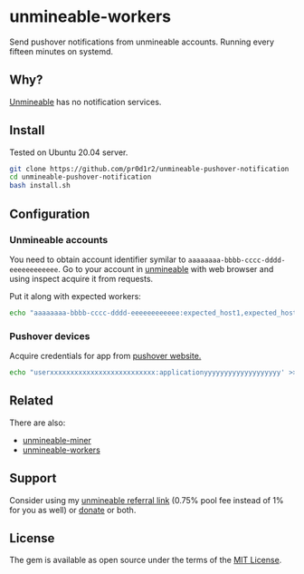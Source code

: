 # unmineable-workers

Send pushover notifications from unmineable accounts. Running every
fifteen minutes on systemd.

## Why?

[Unmineable](https://www.unmineable.com) has no notification services.

## Install

Tested on Ubuntu 20.04 server.

```bash
git clone https://github.com/pr0d1r2/unmineable-pushover-notification
cd unmineable-pushover-notification
bash install.sh
```

## Configuration

### Unmineable accounts

You need to obtain account identifier symilar to `aaaaaaaa-bbbb-cccc-dddd-eeeeeeeeeeee`.
Go to your account in [unmineable](https://www.unmineable.com) with web
browser and using inspect acquire it from requests.

Put it along with expected workers:

```bash
echo "aaaaaaaa-bbbb-cccc-dddd-eeeeeeeeeeee:expected_host1,expected_host2" >> /etc/unmineable-accounts
```

### Pushover devices

Acquire credentials for app from [pushover website.](https://pushover.net)

```bash
echo "userxxxxxxxxxxxxxxxxxxxxxxxxxx:applicationyyyyyyyyyyyyyyyyyyy' >> /etc/unmineable-pushover-devices
```

## Related

There are also:
- [unmineable-miner](https://github.com/pr0d1r2/unmineable-miner)
- [unmineable-workers](https://github.com/pr0d1r2/unmineable-workers)

## Support

Consider using my [unmineable referral link](https://www.unmineable.com/?ref=3792-egij) (0.75% pool fee instead of 1% for you as well) or [donate](https://github.com/pr0d1r2/donate) or both.

## License

The gem is available as open source under the terms of the [MIT License](http://opensource.org/licenses/MIT).
